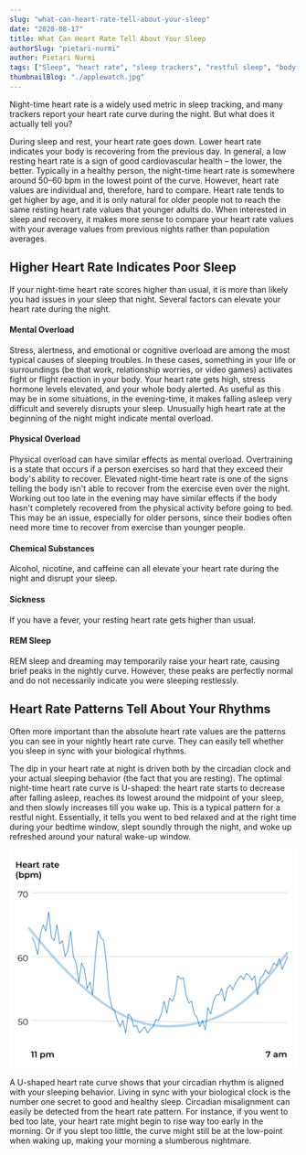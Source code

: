 ```yaml
---
slug: "what-can-heart-rate-tell-about-your-sleep"
date: "2020-08-17"
title: What Can Heart Rate Tell About Your Sleep
authorSlug: "pietari-nurmi"
author: Pietari Nurmi
tags: ["Sleep", "heart rate", "sleep trackers", "restful sleep", "body rhythms"]
thumbnailBlog: "./applewatch.jpg"
---
```


Night-time heart rate is a widely used metric in sleep tracking, and many trackers report your heart rate curve during the night. But what does it actually tell you?

During sleep and rest, your heart rate goes down. Lower heart rate indicates your body is recovering from the previous day. In general, a low resting heart rate is a sign of good cardiovascular health – the lower, the better. Typically in a healthy person, the night-time heart rate is somewhere around 50–60 bpm in the lowest point of the curve. However, heart rate values are individual and, therefore, hard to compare. Heart rate tends to get higher by age, and it is only natural for older people not to reach the same resting heart rate values that younger adults do. When interested in sleep and recovery, it makes more sense to compare your heart rate values with your average values from previous nights rather than population averages.

## Higher Heart Rate Indicates Poor Sleep

If your night-time heart rate scores higher than usual, it is more than likely you had issues in your sleep that night. Several factors can elevate your heart rate during the night.

#### Mental Overload

Stress, alertness, and emotional or cognitive overload are among the most typical causes of sleeping troubles. In these cases, something in your life or surroundings (be that work, relationship worries, or video games) activates fight or flight reaction in your body. Your heart rate gets high, stress hormone levels elevated, and your whole body alerted. As useful as this may be in some situations, in the evening-time, it makes falling asleep very difficult and severely disrupts your sleep. Unusually high heart rate at the beginning of the night might indicate mental overload.

#### Physical Overload

Physical overload can have similar effects as mental overload. Overtraining is a state that occurs if a person exercises so hard that they exceed their body's ability to recover. Elevated night-time heart rate is one of the signs telling the body isn't able to recover from the exercise even over the night. Working out too late in the evening may have similar effects if the body hasn't completely recovered from the physical activity before going to bed. This may be an issue, especially for older persons, since their bodies often need more time to recover from exercise than younger people.

#### Chemical Substances

Alcohol, nicotine, and caffeine can all elevate your heart rate during the night and disrupt your sleep.

#### Sickness

If you have a fever, your resting heart rate gets higher than usual.

#### REM Sleep

REM sleep and dreaming may temporarily raise your heart rate, causing brief peaks in the nightly curve. However, these peaks are perfectly normal and do not necessarily indicate you were sleeping restlessly.

## Heart Rate Patterns Tell About Your Rhythms

Often more important than the absolute heart rate values are the patterns you can see in your nightly heart rate curve. They can easily tell whether you sleep in sync with your biological rhythms.

The dip in your heart rate at night is driven both by the circadian clock and your actual sleeping behavior (the fact that you are resting). The optimal night-time heart rate curve is U-shaped: the heart rate starts to decrease after falling asleep, reaches its lowest around the midpoint of your sleep, and then slowly increases till you wake up. This is a typical pattern for a restful night. Essentially, it tells you went to bed relaxed and at the right time during your bedtime window, slept soundly through the night, and woke up refreshed around your natural wake-up window.

![hr-u-shape](hr-u-shape.png)

A U-shaped heart rate curve shows that your circadian rhythm is aligned with your sleeping behavior. Living in sync with your biological clock is the number one secret to good and healthy sleep. Circadian misalignment can easily be detected from the heart rate pattern. For instance, if you went to bed too late, your heart rate might begin to rise way too early in the morning. Or if you slept too little, the curve might still be at the low-point when waking up, making your morning a slumberous nightmare.
